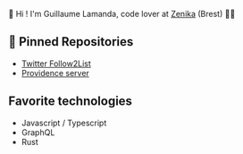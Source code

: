 👋 Hi ! I'm Guillaume Lamanda, code lover at [Zenika](https://zenika.com/) (Brest) 🧑‍💻

## 📌 Pinned Repositories

- [Twitter Follow2List](https://github.com/guillaumeLamanda/twitter-follow2list)
- [Providence server](https://github.com/guillaumeLamanda/providence-server)

## Favorite technologies

- Javascript / Typescript
- GraphQL
- Rust
